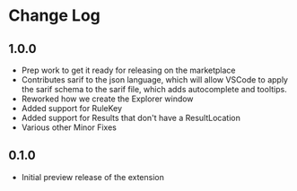 # Change Log

## 1.0.0
* Prep work to get it ready for releasing on the marketplace
* Contributes sarif to the json language, which will allow VSCode to apply the sarif schema to the sarif file, which adds autocomplete and tooltips.
* Reworked how we create the Explorer window
* Added support for RuleKey
* Added support for Results that don't have a ResultLocation
* Various other Minor Fixes
## 0.1.0
* Initial preview release of the extension